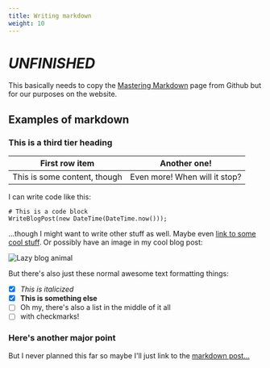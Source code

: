 ```yaml
---
title: Writing markdown
weight: 10
---
```


# ***UNFINISHED***

This basically needs to copy the [Mastering Markdown](https://guides.github.com/features/mastering-markdown/) page from Github but for our purposes on the website.

## Examples of markdown
### This is a third tier heading
| First row item               | Another one!                  |
| ---------------------------- | ----------------------------- |
| This is some content, though | Even more! When will it stop? |

I can write code like this:
```
# This is a code block
WriteBlogPost(new DateTime(DateTime.now()));
```
...though I might want to write other stuff as well. Maybe even [link to some cool stuff](https://github.com/AUcogseers/CogSite/tree/master/content). Or possibly have an image in my cool blog post:

![Lazy blog animal](https://lh3.googleusercontent.com/proxy/BOtnst7Dg40zc6JRJtE_UwSVnA8qjGE1nBtH16I1nnBLUTkntpZkq-gTO1l3RSJwnY9rYtYWu1P21_tHnqnkFUKY7_whPwU4K3wTjZNiDH8v6ynMswtM4hUN0bay3RlUMLtCniSuruc2E4UjNwN2qkFvp35T2WPrIvO67bY)

But there's also just these normal awesome text formatting things:
- [x] *This is italicized*
- [x] **This is something else**
- [ ] Oh my, there's also a list in the middle of it all
- [ ] with checkmarks!
### Here's another major point
But I never planned this far so maybe I'll just link to the [markdown post...](writing-in-markdown)